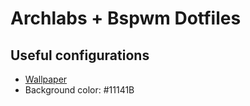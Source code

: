 # Archlabs + Bspwm Dotfiles

## Useful configurations
* [Wallpaper](https://imgur.com/gallery/rM2fRya)
* Background color: #11141B
